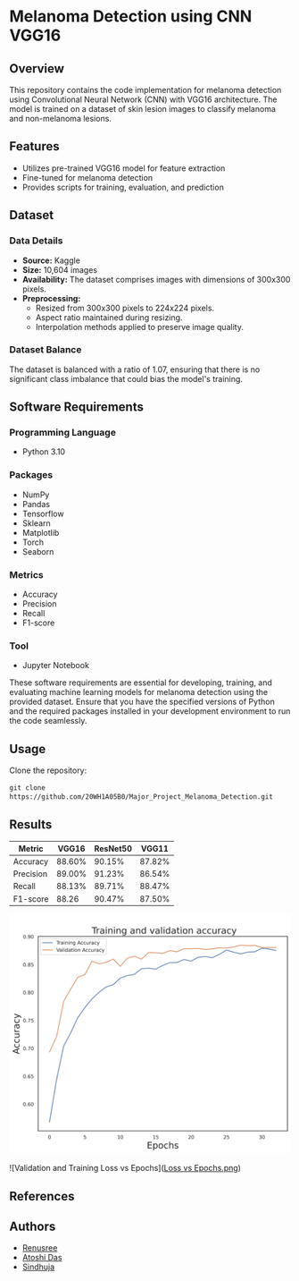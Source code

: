 # Melanoma Detection using CNN VGG16

## Overview
This repository contains the code implementation for melanoma detection using Convolutional Neural Network (CNN) with VGG16 architecture. The model is trained on a dataset of skin lesion images to classify melanoma and non-melanoma lesions.

## Features
- Utilizes pre-trained VGG16 model for feature extraction
- Fine-tuned for melanoma detection
- Provides scripts for training, evaluation, and prediction

## Dataset
### Data Details
- **Source:** Kaggle
- **Size:** 10,604 images
- **Availability:** The dataset comprises images with dimensions of 300x300 pixels.
- **Preprocessing:** 
  - Resized from 300x300 pixels to 224x224 pixels.
  - Aspect ratio maintained during resizing.
  - Interpolation methods applied to preserve image quality.

### Dataset Balance
The dataset is balanced with a ratio of 1.07, ensuring that there is no significant class imbalance that could bias the model's training.


## Software Requirements

### Programming Language
- Python 3.10

### Packages
- NumPy
- Pandas
- Tensorflow
- Sklearn
- Matplotlib
- Torch
- Seaborn

### Metrics
- Accuracy
- Precision
- Recall
- F1-score

### Tool
- Jupyter Notebook

These software requirements are essential for developing, training, and evaluating machine learning models for melanoma detection using the provided dataset. Ensure that you have the specified versions of Python and the required packages installed in your development environment to run the code seamlessly.

## Usage
Clone the repository:
   ```
   git clone https://github.com/20WH1A05B0/Major_Project_Melanoma_Detection.git
   ```

## Results

| Metric | VGG16 | ResNet50 | VGG11 |
|---|---|---|---|
| Accuracy | 88.60% | 90.15% | 87.82% |
| Precision | 89.00% | 91.23% | 86.54% |
| Recall | 88.13% | 89.71% | 88.47% |
| F1-score | 88.26 | 90.47% | 87.50% |

![Validation and Training Accuracy vs Epochs](https://github.com/20WH1A05B0/Major_Project_Melanoma_Detection/blob/main/Accuracy%20vs%20Epochs.png)

![Validation and Training Loss vs Epochs]([Loss vs Epochs.png](https://github.com/20WH1A05B0/Major_Project_Melanoma_Detection/blob/main/Loss%20vs%20Epochs.png))


## References


## Authors
- [Renusree](https://github.com/20WH1A05B0)
- [Atoshi Das](https://github.com/Atoshi-Das)
- [Sindhuja](https://github.com/Sindhujaramidi)

